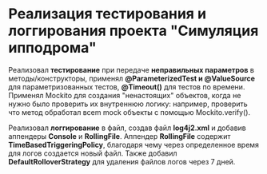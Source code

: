 # Реализация тестирования и логгирования проекта "Симуляция ипподрома"

Реализовал **тестирование** при передаче **неправильных параметров** в методы/конструкторы, применял **@ParameterizedTest и @ValueSource** для параметризованных тестов, **@Timeout()** для тестов по времени. Применял Mockito для создания "ненастоящих" объектов, когда не нужно было проверить их внутреннюю логику: например, проверить что метод обработал всеm mock объекты с помощью Mockito.verify().

Реализовал **логгирование** в файл, создав файл **log4j2.xml** и добавив аппендеры **Console** и **RollingFile**. Аппендер **RollingFile** содержит **TimeBasedTriggeringPolicy**, благодаря чему через определенное время для логов создается новый файл. Также добавил **DefaultRolloverStrategy** для удаления файлов логов через 7 дней.

